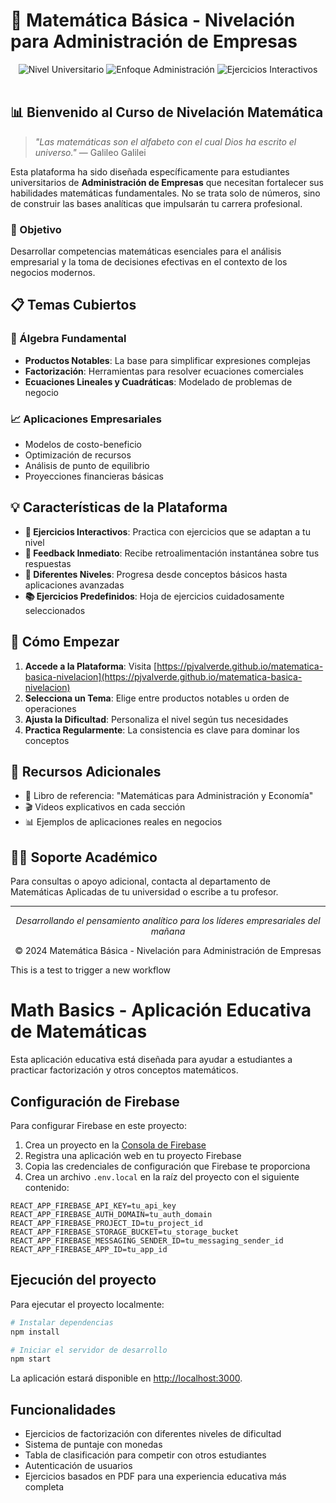 # 🧮 Matemática Básica - Nivelación para Administración de Empresas

<div align="center">
  <img src="https://img.shields.io/badge/Nivel-Universitario-blue" alt="Nivel Universitario">
  <img src="https://img.shields.io/badge/Enfoque-Administración-orange" alt="Enfoque Administración">
  <img src="https://img.shields.io/badge/Interactive-Exercises-success" alt="Ejercicios Interactivos">
</div>

<br />

## 📊 Bienvenido al Curso de Nivelación Matemática

> *"Las matemáticas son el alfabeto con el cual Dios ha escrito el universo."* — Galileo Galilei

Esta plataforma ha sido diseñada específicamente para estudiantes universitarios de **Administración de Empresas** que necesitan fortalecer sus habilidades matemáticas fundamentales. No se trata solo de números, sino de construir las bases analíticas que impulsarán tu carrera profesional.

### 🎯 Objetivo

Desarrollar competencias matemáticas esenciales para el análisis empresarial y la toma de decisiones efectivas en el contexto de los negocios modernos.

## 📋 Temas Cubiertos

### 🔢 Álgebra Fundamental
- **Productos Notables**: La base para simplificar expresiones complejas
- **Factorización**: Herramientas para resolver ecuaciones comerciales
- **Ecuaciones Lineales y Cuadráticas**: Modelado de problemas de negocio

### 📈 Aplicaciones Empresariales
- Modelos de costo-beneficio
- Optimización de recursos
- Análisis de punto de equilibrio
- Proyecciones financieras básicas

## 💡 Características de la Plataforma

- **🧪 Ejercicios Interactivos**: Practica con ejercicios que se adaptan a tu nivel
- **📝 Feedback Inmediato**: Recibe retroalimentación instantánea sobre tus respuestas
- **🔄 Diferentes Niveles**: Progresa desde conceptos básicos hasta aplicaciones avanzadas
- **📚 Ejercicios Predefinidos**: Hoja de ejercicios cuidadosamente seleccionados

## 🚀 Cómo Empezar

1. **Accede a la Plataforma**: Visita [https://pjvalverde.github.io/matematica-basica-nivelacion](https://pjvalverde.github.io/matematica-basica-nivelacion)
2. **Selecciona un Tema**: Elige entre productos notables u orden de operaciones
3. **Ajusta la Dificultad**: Personaliza el nivel según tus necesidades
4. **Practica Regularmente**: La consistencia es clave para dominar los conceptos

## 🔗 Recursos Adicionales

- 📗 Libro de referencia: "Matemáticas para Administración y Economía"
- 🎬 Videos explicativos en cada sección
- 📊 Ejemplos de aplicaciones reales en negocios

## 👨‍🏫 Soporte Académico

Para consultas o apoyo adicional, contacta al departamento de Matemáticas Aplicadas de tu universidad o escribe a tu profesor.

---

<div align="center">
  <p><i>Desarrollando el pensamiento analítico para los líderes empresariales del mañana</i></p>
  <p>© 2024 Matemática Básica - Nivelación para Administración de Empresas</p>
</div>

This is a test to trigger a new workflow

# Math Basics - Aplicación Educativa de Matemáticas

Esta aplicación educativa está diseñada para ayudar a estudiantes a practicar factorización y otros conceptos matemáticos.

## Configuración de Firebase

Para configurar Firebase en este proyecto:

1. Crea un proyecto en la [Consola de Firebase](https://console.firebase.google.com/)
2. Registra una aplicación web en tu proyecto Firebase
3. Copia las credenciales de configuración que Firebase te proporciona
4. Crea un archivo `.env.local` en la raíz del proyecto con el siguiente contenido:

```
REACT_APP_FIREBASE_API_KEY=tu_api_key
REACT_APP_FIREBASE_AUTH_DOMAIN=tu_auth_domain
REACT_APP_FIREBASE_PROJECT_ID=tu_project_id
REACT_APP_FIREBASE_STORAGE_BUCKET=tu_storage_bucket
REACT_APP_FIREBASE_MESSAGING_SENDER_ID=tu_messaging_sender_id
REACT_APP_FIREBASE_APP_ID=tu_app_id
```

## Ejecución del proyecto

Para ejecutar el proyecto localmente:

```bash
# Instalar dependencias
npm install

# Iniciar el servidor de desarrollo
npm start
```

La aplicación estará disponible en [http://localhost:3000](http://localhost:3000).

## Funcionalidades

- Ejercicios de factorización con diferentes niveles de dificultad
- Sistema de puntaje con monedas
- Tabla de clasificación para competir con otros estudiantes
- Autenticación de usuarios
- Ejercicios basados en PDF para una experiencia educativa más completa
